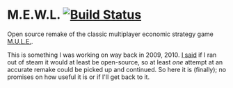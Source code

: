 # M.E.W.L. [![Build Status](https://travis-ci.org/LionsPhil/mewl.svg?branch=master)](https://travis-ci.org/LionsPhil/mewl)
Open source remake of the classic multiplayer economic strategy game [M.U.L.E.](https://en.wikipedia.org/wiki/M.U.L.E.).

This is something I was working on way back in 2009, 2010.
[I said](http://bringerp.free.fr/forum/viewtopic.php?p=420#p420) if I ran out of steam it would at least be open-source, so at least _one_ attempt at an accurate remake could be picked up and continued.
So here it is (finally); no promises on how useful it is or if I'll get back to it.
